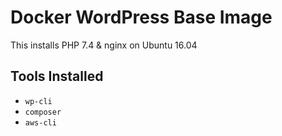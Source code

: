 # Docker WordPress Base Image

This installs PHP 7.4 & nginx on Ubuntu 16.04

## Tools Installed

- `wp-cli`
- `composer`
- `aws-cli`
